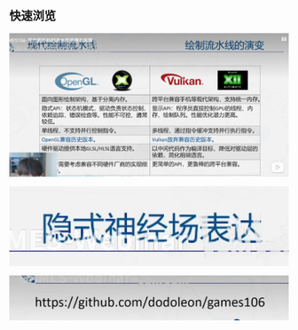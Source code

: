## 快速浏览

![image-20241117182230457](./image-20241117182230457.png)

![image-20241117182358990](./image-20241117182358990.png)

![image-20241117182446320](./image-20241117182446320.png)



